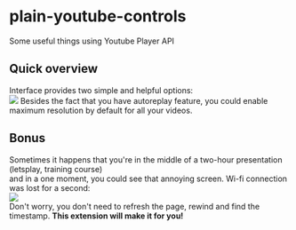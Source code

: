 # plain-youtube-controls
Some useful things using Youtube Player API

## Quick overview 
Interface provides two simple and helpful options:
<br />
<img src="http://i.imgur.com/CFXNXmI.png" />
Besides the fact that you have autoreplay feature, you could enable maximum resolution by default for all your videos.
<br />

## Bonus
Sometimes it happens that you're in the middle of a two-hour presentation (letsplay, training course)  
and in a one moment, you could see that annoying screen. Wi-fi connection was lost for a second:
<br />
<img 
  src="http://i.imgur.com/l1Kp2tV.png"
/>
<br />
Don't worry, you don't need to refresh the page, rewind and find the timestamp.
<b>This extension will make it for you!</b>

